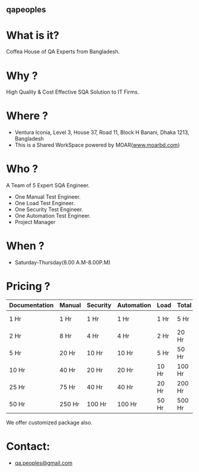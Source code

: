 ## qapeoples

# What is it?

Coffea House of QA Experts from Bangladesh.

# Why ?

High Quality & Cost Effective SQA Solution to IT Firms.

# Where ?

* Ventura Iconia, Level 3, House 37, Road 11, Block H Banani, Dhaka 1213, Bangladesh
* This is a Shared WorkSpace powered by MOAR(www.moarbd.com)

# Who ?

A Team of 5 Expert SQA Engineer.
* One Manual Test Engineer.
* One Load Test Engineer.
* One Security Test Engineer.
* One Automation Test Engineer.
* Project Manager

# When ?
* Saturday-Thursday(8.00 A.M-8.00P.M)

# Pricing ?

| Documentation| Manual | Security | Automation | Load | Total | Pricing |
| --------------| -------------- | ---------------- | ------------------ | ------------ | ----- | ------- |
| 1 Hr | 1 Hr | 1 Hr  | 1 Hr | 1 Hr | 5 Hr | Free (1st 10 Only) |
| 2 Hr | 8 Hr | 4 Hr  | 4 Hr | 2 Hr | 20 Hr | 400 BDT/Hour |
| 5 Hr | 20 Hr | 10 Hr  | 10 Hr | 5 Hr | 50 Hr | 350 BDT/Hour |
| 10 Hr | 40 Hr | 20 Hr  | 20 Hr | 10 Hr | 100 Hr | 300 BDT/Hour |
| 25 Hr | 75 Hr | 40 Hr  | 40 Hr | 20 Hr | 200 Hr | 250 BDT/Hour |
| 50 Hr | 250 Hr | 100 Hr  | 100 Hr | 50 Hr | 500 Hr | 200 BDT/Hour |

We offer customized package also.

# Contact:

* qa.peoples@gmail.com
 
